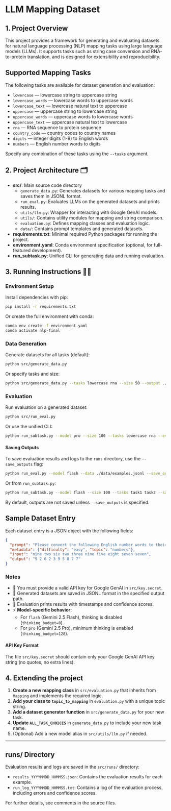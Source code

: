 
# LLM Mapping Dataset

## 1. Project Overview
This project provides a framework for generating and evaluating datasets for natural language processing (NLP) mapping tasks using large language models (LLMs). It supports tasks such as string case conversion and RNA-to-protein translation, and is designed for extensibility and reproducibility.

## Supported Mapping Tasks
The following tasks are available for dataset generation and evaluation:

- `lowercase` — lowercase string to uppercase string
- `lowercase_words` — lowercase words to uppercase words
- `lowercase_text` — lowercase natural text to uppercase
- `uppercase` — uppercase string to lowercase string
- `uppercase_words` — uppercase words to lowercase words
- `uppercase_text` — uppercase natural text to lowercase
- `rna` — RNA sequence to protein sequence
- `country_code` — country codes to country names
- `digits` — integer digits (1-9) to English words
- `numbers` — English number words to digits

Specify any combination of these tasks using the `--tasks` argument.

## 2. Project Architecture 🗂️
- **src/**: Main source code directory
  - `generate_data.py`: Generates datasets for various mapping tasks and saves them in JSONL format.
  - `run_eval.py`: Evaluates LLMs on the generated datasets and prints results.
  - `utils/llm.py`: Wrapper for interacting with Google GenAI models.
  - `utils/`: Contains utility modules for mapping and string comparison.
  - `evaluation.py`: Defines mapping classes and evaluation logic.
  - `data/`: Contains prompt templates and generated datasets.
- **requirements.txt**: Minimal required Python packages for running the project.
- **environment.yaml**: Conda environment specification (optional, for full-featured development).
- **run_subtask.py**: Unified CLI for generating data and running evaluation.

## 3. Running Instructions 🏃‍♂️

### Environment Setup
Install dependencies with pip:

```bash
pip install -r requirements.txt
```

Or create the full environment with conda:

```bash
conda env create -f environment.yaml
conda activate nlp-final
```

### Data Generation
Generate datasets for all tasks (default):

```bash
python src/generate_data.py
```

Or specify tasks and size:

```bash
python src/generate_data.py --tasks lowercase rna --size 50 --output ./src/data/examples.jsonl
```

### Evaluation

Run evaluation on a generated dataset:

```bash
python src/run_eval.py
```

Or use the unified CLI:

```bash
python run_subtask.py --model pro --size 100 --tasks lowercase rna --eval
```

#### Saving Outputs

To save evaluation results and logs to the `runs` directory, use the `--save_outputs` flag:

```bash
python run_eval.py --model flash --data ./data/examples.jsonl --save_outputs
```

Or from `run_subtask.py`:

```bash
python run_subtask.py --model flash --size 100 --tasks task1 task2 --save_outputs
```

By default, outputs are not saved unless `--save_outputs` is specified.

## Sample Dataset Entry
Each dataset entry is a JSON object with the following fields:

```json
{
  "prompt": "Please convert the following English number words to their corresponding digits (1-9) separated by spaces: {nine two six two three nine five eight seven seven}\nPlease provide your output and a confidence score between 0% to 100% in the following JSON format:\n{\n\"answer\": \"Your answer here\",\n\"confidence_score\": number\n}",
  "metadata": {"difficulty": "easy", "topic": "numbers"},
  "input": "nine two six two three nine five eight seven seven",
  "output": "9 2 6 2 3 9 5 8 7 7"
}
```


### Notes
- 🔑 You must provide a valid API key for Google GenAI in `src/key.secret`.
- 📄 Generated datasets are saved in JSONL format in the specified output path.
- 📝 Evaluation prints results with timestamps and confidence scores.
- ⚡ **Model-specific behavior:**
  - For `flash` (Gemini 2.5 Flash), thinking is disabled (`thinking_budget=0`).
  - For `pro` (Gemini 2.5 Pro), minimum thinking is enabled (`thinking_budget=128`).

#### API Key Format
The file `src/key.secret` should contain only your Google GenAI API key string (no quotes, no extra lines).

## 4. Extending the project
1. **Create a new mapping class** in `src/evaluation.py` that inherits from `Mapping` and implements the required logic.
2. **Add your class to `topic_to_mapping`** in `evaluation.py` with a unique topic string.
3. **Add a dataset generator function** in `src/generate_data.py` for your new task.
4. **Update `ALL_TASK_CHOICES`** in `generate_data.py` to include your new task name.
5. (Optional) Add a new model alias in `src/utils/llm.py` if needed.

---

## runs/ Directory
Evaluation results and logs are saved in the `src/runs/` directory:
- `results_YYYYMMDD_HHMMSS.json`: Contains the evaluation results for each example.
- `run_log_YYYYMMDD_HHMMSS.txt`: Contains a log of the evaluation process, including errors and confidence scores.

For further details, see comments in the source files.
